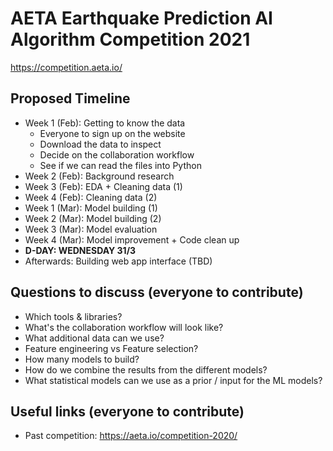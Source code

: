 # AETA Earthquake Prediction AI Algorithm Competition 2021
https://competition.aeta.io/

## Proposed Timeline

- Week 1 (Feb): Getting to know the data
  - Everyone to sign up on the website
  - Download the data to inspect
  - Decide on the collaboration workflow
  - See if we can read the files into Python
- Week 2 (Feb): Background research
- Week 3 (Feb): EDA + Cleaning data (1)
- Week 4 (Feb): Cleaning data (2)
- Week 1 (Mar): Model building (1)
- Week 2 (Mar): Model building (2)
- Week 3 (Mar): Model evaluation
- Week 4 (Mar): Model improvement + Code clean up
- **D-DAY: WEDNESDAY 31/3**
- Afterwards: Building web app interface (TBD)

## Questions to discuss (everyone to contribute)

- Which tools & libraries?
- What's the collaboration workflow will look like?
- What additional data can we use?
- Feature engineering vs Feature selection?
- How many models to build?
- How do we combine the results from the different models?
- What statistical models can we use as a prior / input for the ML models?

## Useful links (everyone to contribute)
- Past competition: https://aeta.io/competition-2020/

